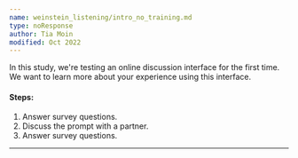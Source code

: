 ```yaml
---
name: weinstein_listening/intro_no_training.md
type: noResponse
author: Tia Moin
modified: Oct 2022
---
```


In this study, we're testing an online discussion interface for the first time.
We want to learn more about your experience using this interface.

#### Steps:

1. Answer survey questions.
2. Discuss the prompt with a partner.
3. Answer survey questions.

---
